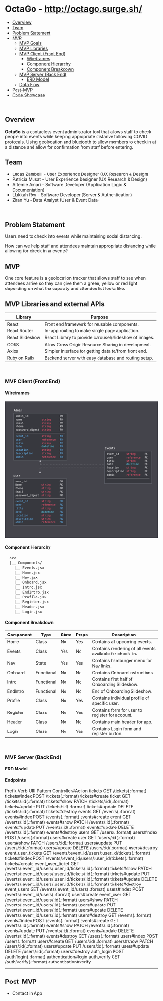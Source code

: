 # OctaGo - http://octago.surge.sh/

- [Overview](#Overview)
- [Team](#Team)
- [Problem Statement](#Problem-Statement)
- [MVP](#MVP)
	- [MVP Goals](#MVP-Goals)
	- [MVP Libraries](#MVP-Libraries)
	- [MVP Client (Front End)](#MVP-Client-Front-End)
		- [Wireframes](#Wireframes)
		- [Component Hierarchy](#Component-Hierarchy)
		- [Component Breakdown](#Component-Breakdown)
	- [MVP Server (Back End)](#MVP-Server-Back-End)
		- [ERD Model](#ERD-Model)
	- [Data Flow](#Data-Flow)
- [Post-MVP](#Post-MVP)
- [Code Showcase](#Code-Showcase)

<br>

## Overview

**OctaGo** is a contacless event administrator tool that allows staff to check people into events while keeping appropriate distanve following COVID protocals. Using geolocation and bluetooth to allow members to check in at a distance and allow for confirmation from staff before entering.
<br>

## Team

- Lucas Zambelli - User Experience Designer (UX Research & Design)
- Patricia Musat - User Experience Designer (UX Research & Design)
- Artemie Amari - Software Developer (Application Logic & Documentation)
- Llukkah Rey - Software Developer (Server & Authentication)
- Zhan Yu - Data Analyst (User & Event Data)

<br>

## Problem Statement 
Users need to check into events while maintaining social distancing.

How can we help staff and attendees maintain appropriate distancing while allowing for check in at events?
<br>

## MVP

One core feature is a geolocation tracker that allows staff to see when attendees arrive so they can give them a green, yellow or red light depending on what the capacity and attendee list looks like.
 
## MVP Libraries and external APIs
| Library | Purpose |
| ------------ | ------------ |
React | Front end framework for reusable components. |
React Router | In-app routing to make single page application.|
React Slideshow | React Library to provide carousel/slideshow of images.|
CORS | Allow Cross Origin Resource Sharing in development. |
Axios | Simpler interface for getting data to/from front end. |
Ruby on Rails | Backend server with easy database and routing setup. |
<br>

### MVP Client (Front End)

#### Wireframes

![Database Design](./docs/Databasedesign.png)

#### Component Hierarchy

      src
      |__ Components/
        |__ Events.jsx
        |__ Home.jsx
        |__ Nav.jsx
        |__ Onboard.jsx
        |__ Intro.jsx
        |__ EndIntro.jsx
        |__ Profile.jsx
        |__ Register.jsx
        |__ Header.jsx
        |__ Login.jsx
#### Component Breakdown
Component | Type | State | Props | Description
------------ | ------------- | ------------ | ------------- | ------------ |
Home | Class | No | Yes | Contains all upcoming events. |
Events | Class | Yes | No | Contains rendering of all events available for check-in. |
Nav | State | Yes | Yes | Contains hamburger menu for Nav links. |
Onboard | Functional | No | No | Contains Onboard instructions. |
Intro | Functional | No | No | Contains first half of Onboarding Slideshow. |
EndIntro | Functional | No | No | End of Onboarding Slideshow. |
Profile | Class | No | Yes | Contains individual profile of specific user. |
Register | Class | No | Yes | Contains form for user to register for account. |
Header | Class | No | No | Contains main header for app. |
Login | Class | No | Yes | Contains Login form and register button.  |
<br>

### MVP Server (Back End)

#### ERD Model

#### Endpoints
  Prefix Verb   URI Pattern                                                                              Controller#Action
                              tickets GET    /tickets(.:format)                                                                       tickets#index
                                      POST   /tickets(.:format)                                                                       tickets#create
                               ticket GET    /tickets/:id(.:format)                                                                   tickets#show
                                      PATCH  /tickets/:id(.:format)                                                                   tickets#update
                                      PUT    /tickets/:id(.:format)                                                                   tickets#update
                                      DELETE /tickets/:id(.:format)                                                                   tickets#destroy
                               events GET    /events(.:format)                                                                        events#index
                                      POST   /events(.:format)                                                                        events#create
                                event GET    /events/:id(.:format)                                                                    events#show
                                      PATCH  /events/:id(.:format)                                                                    events#update
                                      PUT    /events/:id(.:format)                                                                    events#update
                                      DELETE /events/:id(.:format)                                                                    events#destroy
                                users GET    /users(.:format)                                                                         users#index
                                      POST   /users(.:format)                                                                         users#create
                                 user GET    /users/:id(.:format)                                                                     users#show
                                      PATCH  /users/:id(.:format)                                                                     users#update
                                      PUT    /users/:id(.:format)                                                                     users#update
                                      DELETE /users/:id(.:format)                                                                     users#destroy
                   event_user_tickets GET    /events/:event_id/users/:user_id/tickets(.:format)                                       tickets#index
                                      POST   /events/:event_id/users/:user_id/tickets(.:format)                                       tickets#create
                    event_user_ticket GET    /events/:event_id/users/:user_id/tickets/:id(.:format)                                   tickets#show
                                      PATCH  /events/:event_id/users/:user_id/tickets/:id(.:format)                                   tickets#update
                                      PUT    /events/:event_id/users/:user_id/tickets/:id(.:format)                                   tickets#update
                                      DELETE /events/:event_id/users/:user_id/tickets/:id(.:format)                                   tickets#destroy
                          event_users GET    /events/:event_id/users(.:format)                                                        users#index
                                      POST   /events/:event_id/users(.:format)                                                        users#create
                           event_user GET    /events/:event_id/users/:id(.:format)                                                    users#show
                                      PATCH  /events/:event_id/users/:id(.:format)                                                    users#update
                                      PUT    /events/:event_id/users/:id(.:format)                                                    users#update
                                      DELETE /events/:event_id/users/:id(.:format)                                                    users#destroy
                                      GET    /events(.:format)                                                                        events#index
                                      POST   /events(.:format)                                                                        events#create
                                      GET    /events/:id(.:format)                                                                    events#show
                                      PATCH  /events/:id(.:format)                                                                    events#update
                                      PUT    /events/:id(.:format)                                                                    events#update
                                      DELETE /events/:id(.:format)                                                                    events#destroy
                                      GET    /users(.:format)                                                                         users#index
                                      POST   /users(.:format)                                                                         users#create
                                      GET    /users/:id(.:format)                                                                     users#show
                                      PATCH  /users/:id(.:format)                                                                     users#update
                                      PUT    /users/:id(.:format)                                                                     users#update
                                      DELETE /users/:id(.:format)                                                                     users#destroy
                           auth_login POST   /auth/login(.:format)                                                                    authentication#login
                          auth_verify GET    /auth/verify(.:format)                                                                   authentication#verify


***

## Post-MVP

- Contact in App


